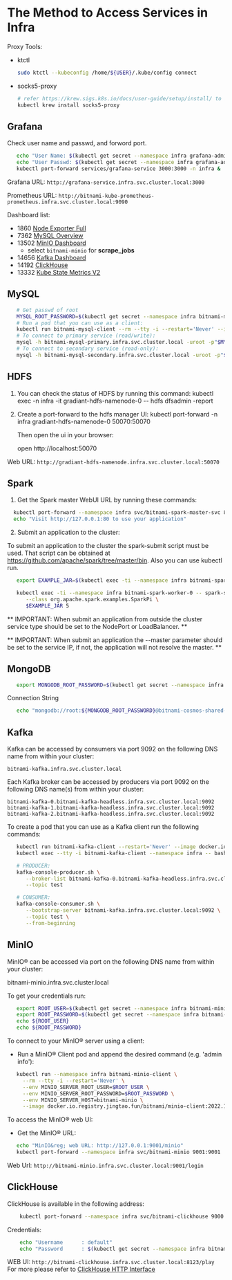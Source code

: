 
# The Method to Access Services in Infra

Proxy Tools:

* ktctl
  
  ```bash
  sudo ktctl --kubeconfig /home/${USER}/.kube/config connect
  ```

* socks5-proxy
  
  ```bash
  # refer https://krew.sigs.k8s.io/docs/user-guide/setup/install/ to install krew
  kubectl krew install socks5-proxy
  ```

## Grafana

Check user name and passwd, and forword port.

```bash
   echo "User Name: $(kubectl get secret --namespace infra grafana-admin-credentials -o jsonpath="{.data.GF_SECURITY_ADMIN_USER}" | base64 -d)"
   echo "User Passwd: $(kubectl get secret --namespace infra grafana-admin-credentials -o jsonpath="{.data.GF_SECURITY_ADMIN_PASSWORD}" | base64 -d)"
   kubectl port-forward services/grafana-service 3000:3000 -n infra &
```

Grafana URL: `http://grafana-service.infra.svc.cluster.local:3000`

Prometheus URL: `http://bitnami-kube-prometheus-prometheus.infra.svc.cluster.local:9090`

Dashboard list:

* 1860  [Node Exporter Full](https://grafana.com/grafana/dashboards/1860-node-exporter-full/)
* 7362  [MySQL Overview](https://grafana.com/grafana/dashboards/7362-mysql-overview/)
* 13502 [MinIO Dashboard](https://grafana.com/grafana/dashboards/13502-minio-dashboard/)
  * select `bitnami-minio` for **scrape_jobs**
* 14656 [Kafka Dashboard](https://grafana.com/grafana/dashboards/14656-kafka-dashboard/)
* 14192 [ClickHouse](https://grafana.com/grafana/dashboards/14192-clickhouse/)
* 13332 [Kube State Metrics V2](https://grafana.com/grafana/dashboards/13332-kube-state-metrics-v2/)

## MySQL

```bash
   # Get passwd of root
   MYSQL_ROOT_PASSWORD=$(kubectl get secret --namespace infra bitnami-mysql -o jsonpath="{.data.mysql-root-password}" | base64 -d)
   # Run a pod that you can use as a client:
   kubectl run bitnami-mysql-client --rm --tty -i --restart='Never' --image  docker.io.registry.jingtao.fun/bitnami/mysql:8.0.30-debian-11-r15 --namespace infra --env MYSQL_ROOT_PASSWORD=$MYSQL_ROOT_PASSWORD --command -- bash
   # To connect to primary service (read/write):
   mysql -h bitnami-mysql-primary.infra.svc.cluster.local -uroot -p"$MYSQL_ROOT_PASSWORD"
   # To connect to secondary service (read-only):
   mysql -h bitnami-mysql-secondary.infra.svc.cluster.local -uroot -p"$MYSQL_ROOT_PASSWORD"
```

## HDFS

1. You can check the status of HDFS by running this command:
   kubectl exec -n infra -it gradiant-hdfs-namenode-0 -- hdfs dfsadmin -report

2. Create a port-forward to the hdfs manager UI:
   kubectl port-forward -n infra gradiant-hdfs-namenode-0 50070:50070

   Then open the ui in your browser:
   
   open http://localhost:50070

Web URL: `http://gradiant-hdfs-namenode.infra.svc.cluster.local:50070`

## Spark

1. Get the Spark master WebUI URL by running these commands:

```bash
  kubectl port-forward --namespace infra svc/bitnami-spark-master-svc 80:80
  echo "Visit http://127.0.0.1:80 to use your application"
```

2. Submit an application to the cluster:

  To submit an application to the cluster the spark-submit script must be used. That script can be
  obtained at https://github.com/apache/spark/tree/master/bin. Also you can use kubectl run.

```bash
   export EXAMPLE_JAR=$(kubectl exec -ti --namespace infra bitnami-spark-worker-0 -- find examples/jars/ -name 'spark-example*\.jar' | tr -d '\r')

   kubectl exec -ti --namespace infra bitnami-spark-worker-0 -- spark-submit --master spark://bitnami-spark-master-svc:7077 \
      --class org.apache.spark.examples.SparkPi \
      $EXAMPLE_JAR 5
```

** IMPORTANT: When submit an application from outside the cluster service type should be set to the NodePort or LoadBalancer. **

** IMPORTANT: When submit an application the --master parameter should be set to the service IP, if not, the application will not resolve the master. **


## MongoDB

```bash
   export MONGODB_ROOT_PASSWORD=$(kubectl get secret --namespace infra bitnami-cosmos-shared-mongodb-sharded -o jsonpath="{.data.mongodb-root-password}" | base64 -d)
```

Connection String

```bash
   echo "mongodb://root:${MONGODB_ROOT_PASSWORD}@bitnami-cosmos-shared-mongodb-sharded.infra.svc.cluster.local:27017/?authSource=admin&readPreference=primary&ssl=false"
```

## Kafka

Kafka can be accessed by consumers via port 9092 on the following DNS name from within your cluster:

    bitnami-kafka.infra.svc.cluster.local

Each Kafka broker can be accessed by producers via port 9092 on the following DNS name(s) from within your cluster:

    bitnami-kafka-0.bitnami-kafka-headless.infra.svc.cluster.local:9092
    bitnami-kafka-1.bitnami-kafka-headless.infra.svc.cluster.local:9092
    bitnami-kafka-2.bitnami-kafka-headless.infra.svc.cluster.local:9092

To create a pod that you can use as a Kafka client run the following commands:

```bash
   kubectl run bitnami-kafka-client --restart='Never' --image docker.io.registry.jingtao.fun/bitnami/kafka:3.2.3-debian-11-r1 --namespace infra --command -- sleep infinity
   kubectl exec --tty -i bitnami-kafka-client --namespace infra -- bash
```

```bash
   # PRODUCER:
   kafka-console-producer.sh \
      --broker-list bitnami-kafka-0.bitnami-kafka-headless.infra.svc.cluster.local:9092,bitnami-kafka-1.bitnami-kafka-headless.infra.svc.cluster.local:9092,bitnami-kafka-2.bitnami-kafka-headless.infra.svc.cluster.local:9092 \
      --topic test
```

```bash
   # CONSUMER:
   kafka-console-consumer.sh \
      --bootstrap-server bitnami-kafka.infra.svc.cluster.local:9092 \
      --topic test \
      --from-beginning
```

## MinIO

MinIO&reg; can be accessed via port  on the following DNS name from within your cluster:

   bitnami-minio.infra.svc.cluster.local

To get your credentials run:

```bash
   export ROOT_USER=$(kubectl get secret --namespace infra bitnami-minio -o jsonpath="{.data.root-user}" | base64 -d)
   export ROOT_PASSWORD=$(kubectl get secret --namespace infra bitnami-minio -o jsonpath="{.data.root-password}" | base64 -d)
   echo ${ROOT_USER}
   echo ${ROOT_PASSWORD}
```

To connect to your MinIO&reg; server using a client:

- Run a MinIO&reg; Client pod and append the desired command (e.g. 'admin info'):

```bash
   kubectl run --namespace infra bitnami-minio-client \
     --rm --tty -i --restart='Never' \
     --env MINIO_SERVER_ROOT_USER=$ROOT_USER \
     --env MINIO_SERVER_ROOT_PASSWORD=$ROOT_PASSWORD \
     --env MINIO_SERVER_HOST=bitnami-minio \
     --image docker.io.registry.jingtao.fun/bitnami/minio-client:2022.10.6-debian-11-r1 -- admin info minio
```

To access the MinIO&reg; web UI:

- Get the MinIO&reg; URL:

```bash
   echo "MinIO&reg; web URL: http://127.0.0.1:9001/minio"
   kubectl port-forward --namespace infra svc/bitnami-minio 9001:9001
```

Web Url: `http://bitnami-minio.infra.svc.cluster.local:9001/login`

## ClickHouse

ClickHouse is available in the following address:

```bash
    kubectl port-forward --namespace infra svc/bitnami-clickhouse 9000:9000 &
```

Credentials:

```bash
    echo "Username      : default"
    echo "Password      : $(kubectl get secret --namespace infra bitnami-clickhouse -o jsonpath="{.data.admin-password}" | base64 -d)"
```

WEB UI: `http://bitnami-clickhouse.infra.svc.cluster.local:8123/play`
For more please refer to [ClickHouse HTTP Interface](https://clickhouse.com/docs/en/interfaces/http/)
